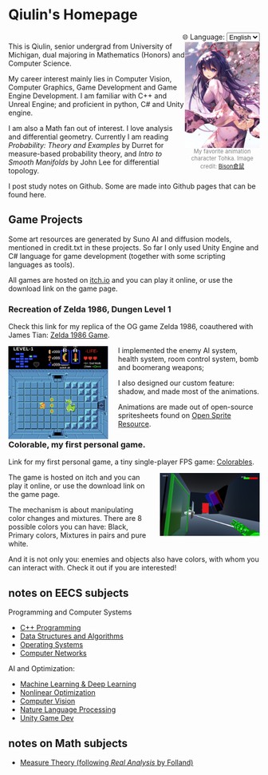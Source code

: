 # Qiulin's Homepage

<div style="text-align: right; margin-top: 10px;">
  <label for="lang">🌐 Language:</label>
  <select id="lang" onchange="location = this.value;">
    <option value="https://qiulinfan.github.io/">English</option>
    <option value="https://qiulinfan.github.io/zh/">中文</option>
  </select>
</div>
<div style="float:right; width:150px; text-align:center;">
  <img src="./assets/%E5%8D%81%E9%A6%99.jpg" alt="十香" width="200" align="left">
  <p style="font-size:0.8em; color:gray; margin:4px 0;">
  My favorite animation character Tohka. Image credit: <a href="https://www.pixiv.net/artworks/74140599">Bison倉鼠</a>
  </span>
</div>This is Qiulin, senior undergrad from University of Michigan, dual majoring in Mathematics (Honors) and Computer Science. 


My career interest mainly lies in Computer Vision, Computer Graphics, Game Development and Game Engine Development. I am familiar with C++ and Unreal Engine; and proficient in python, C# and Unity engine.

I am also a Math fan out of interest. I love analysis and differential geometry. Currently I am reading *Probability: Theory and Examples* by Durret for measure-based probability theory, and *Intro to Smooth Manifolds* by John Lee for differential topology.

I post study notes on Github. Some are made into Github pages that can be found here.



## Game Projects
Some art resources are generated by Suno AI and diffusion models, mentioned in credit.txt in these projects. So far I only used Unity Engine and C# language for game development (together with some scripting languages as tools).

All games are hosted on [itch.io](https://itch.io/) and you can play it online, or use the download link on the game page.

### Recreation of Zelda 1986, Dungen Level 1
Check this link for my replica of the OG game Zelda 1986, coauthered with James Tian: [Zelda 1986 Game](https://saddysamoyed.itch.io/zelda1986-level1).

<div style="float:left; width:220px; text-align:center;">
  <img src="assets/Screenshot 2025-09-29 at 09.46.12.png" alt="game" width="200" align="left">
  <p style="font-size:0.8em; color:gray; margin:20px 0;">
</div>

I implemented the enemy AI system, health system, room control system, bomb and boomerang weapons; 

I also designed our custom feature: shadow, and made most of the animations.

Animations are made out of open-source spritesheets found on [Open Sprite Resource](https://www.spriters-resource.com/).


### Colorable, my first personal game.

Link for my first personal game, a tiny single-player FPS game: [Colorables](https://saddysamoyed.itch.io/colorables).

<div style="float:right; width:220px; text-align:center;">
  <img src="assets/seal.png" alt="game" width="200" align="right">
  <p style="font-size:0.8em; color:gray; margin:20px 0;">
</div>

The game is hosted on itch and you can play it online, or use the download link on the game page.


The mechanism is about manipulating color changes and mixtures. There are 8 possible colors you can have: Black, Primary colors, Mixtures in pairs and pure white. 

And it is not only you: enemies and objects also have colors, with whom you can interact with. Check it out if you are interested!





## notes on EECS subjects

Programming and Computer Systems

- [C++ Programming](https://qiulinfan.github.io/cpp/index.html)
- [Data Structures and Algorithms](https://qiulinfan.github.io/dsa/index.html)
- [Operating Systems](https://qiulinfan.github.io/os/index.html)
- [Computer Networks](https://qiulinfan.github.io/network/index.html)

AI and Optimization: 

- [Machine Learning & Deep Learning](https://qiulinfan.github.io/ml/index.html)
- [Nonlinear Optimization](https://qiulinfan.github.io/opt/index.html)
- [Computer Vision](https://qiulinfan.github.io/cv/index.html)
- [Nature Language Processing](https://qiulinfan.github.io/nlp/index.html)
- [Unity Game Dev](https://qiulinfan.github.io/gamedev/index.html)


## notes on Math subjects
- [Measure Theory (following *Real Analysis* by Folland)](https://qiulinfan.github.io/math-597-measure_theory-notes/index.html)

